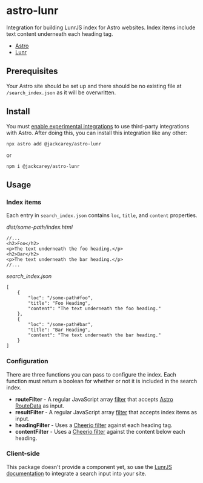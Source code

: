 # astro-lunr

Integration for building LunrJS index for Astro websites. Index items include text content underneath each heading tag.

- [Astro](https://astro.build/)
- [Lunr](https://lunrjs.com/)

## Prerequisites

Your Astro site should be set up and there should be no existing file at `/search_index.json` as it will be overwritten.

## Install

You must [enable experimental integrations](https://docs.astro.build/en/guides/integrations-guide/#finding-more-integrations) to use third-party integrations with Astro. After doing this, you can install this integration like any other:

```
npx astro add @jackcarey/astro-lunr
```
or
```
npm i @jackcarey/astro-lunr
```
## Usage

### Index items

Each entry in `search_index.json` contains `loc`, `title`, and `content` properties.

*dist/some-path/index.html*
```
//...
<h2>Foo</h2>
<p>The text underneath the foo heading.</p>
<h2>Bar</h2>
<p>The text underneath the bar heading.</p>
//...
```

*search_index.json*
```
[
    {
        "loc": "/some-path#foo",
        "title": "Foo Heading",
        "content": "The text underneath the foo heading."
    },
    {
        "loc": "/some-path#bar",
        "title": "Bar Heading",
        "content": "The text underneath the bar heading."
    }
]
```

### Configuration

There are three functions you can pass to configure the index. Each function must return a boolean for whether or not it is included in the search index.

- **routeFilter** - A regular JavaScript array [filter](https://developer.mozilla.org/en-US/docs/Web/JavaScript/Reference/Global_Objects/Array/filter) that accepts [Astro RouteData](https://docs.astro.build/en/reference/integrations-reference/#routes-option) as input. 
- **resultFilter** - A regular JavaScript array [filter](https://developer.mozilla.org/en-US/docs/Web/JavaScript/Reference/Global_Objects/Array/filter) that accepts index items as input.
- **headingFilter** - Uses a [Cheerio filter](https://cheerio.js.org/classes/Cheerio.html#filter) against each heading tag.
- **contentFilter** - Uses a [Cheerio filter](https://cheerio.js.org/classes/Cheerio.html#filter) against the content below each heading.

### Client-side

This package doesn't provide a component yet, so use the [LunrJS documentation](https://lunrjs.com/guides/getting_started.html) to integrate a search input into your site.


